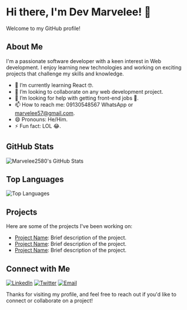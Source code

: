# Hi there, I'm Dev Marvelee! 👋

Welcome to my GitHub profile!

## About Me

I'm a passionate software developer with a keen interest in Web development. I enjoy learning new technologies and working on exciting projects that challenge my skills and knowledge.

- 🌱 I’m currently learning React 🤓.
- 👯 I’m looking to collaborate on any web development project.
- 🤔 I’m looking for help with getting front-end jobs 🙏.
- 📫 How to reach me: 09130548567 WhatsApp or marvelee57@gmail.com.
- 😄 Pronouns: He/Him.
- ⚡ Fun fact: LOL 😂.

## GitHub Stats

![Marvelee2580's GitHub Stats](https://github-readme-stats.vercel.app/api?username=Marvelee2580&show_icons=true&theme=radical)

## Top Languages

![Top Languages](https://github-readme-stats.vercel.app/api/top-langs/?username=Marvelee2580&layout=compact&theme=radical)

## Projects

Here are some of the projects I've been working on:

- [Project Name](URL): Brief description of the project.
- [Project Name](URL): Brief description of the project.
- [Project Name](URL): Brief description of the project.

## Connect with Me

[![LinkedIn](https://img.shields.io/badge/LinkedIn-0077B5?style=for-the-badge&logo=linkedin&logoColor=white)](https://www.linkedin.com/in/oluwasegun-olatunji-9b1082322?utm_source=share&utm_campaign=share_via&ut)
[![Twitter](https://img.shields.io/badge/Twitter-1DA1F2?style=for-the-badge&logo=twitter&logoColor=white)](https://x.com/DevMarvelee?t=gm9MzN0lhLicr41YJqIWuA&s=09)
[![Email](https://img.shields.io/badge/Email-D14836?style=for-the-badge&logo=gmail&logoColor=white)](mailto:marvelee57@gmail.com)

Thanks for visiting my profile, and feel free to reach out if you'd like to connect or collaborate on a project!
